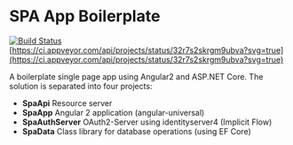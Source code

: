 # SPA App Boilerplate
[![Build Status](https://travis-ci.org/nishant95/SpaApp.svg?branch=master)](https://travis-ci.org/nishant95/SpaApp) [https://ci.appveyor.com/api/projects/status/32r7s2skrgm9ubva?svg=true](https://ci.appveyor.com/api/projects/status/32r7s2skrgm9ubva?svg=true)

A boilerplate single page app using Angular2 and ASP.NET Core.
The solution is separated into four projects:
* __SpaApi__ Resource server
* __SpaApp__ Angular 2 application (angular-universal)
* __SpaAuthServer__ OAuth2-Server using identityserver4 (Implicit Flow)
* __SpaData__ Class library for database operations (using EF Core)

